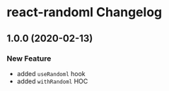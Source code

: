 # react-randoml Changelog

## 1.0.0 (2020-02-13)

### New Feature

- added `useRandoml` hook
- added `withRandoml` HOC
